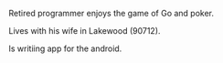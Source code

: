 Retired programmer enjoys the game of Go and poker.

Lives with his wife in Lakewood (90712).

Is writiing app for the android.
